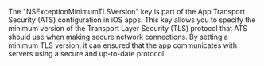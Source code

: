 
The "NSExceptionMinimumTLSVersion" key is part of the App Transport Security (ATS)
configuration in iOS apps. This key allows you to specify the minimum version of
the Transport Layer Security (TLS) protocol that ATS should use when making secure
network connections. By setting a minimum TLS version, it can ensured that the app
communicates with servers using a secure and up-to-date protocol.
